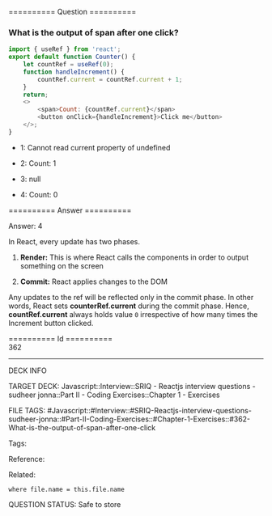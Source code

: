 ========== Question ==========  

### What is the output of span after one click?

```javascript
import { useRef } from 'react';
export default function Counter() {
    let countRef = useRef(0);
    function handleIncrement() {
        countRef.current = countRef.current + 1;
    }
    return;
    <>
        <span>Count: {countRef.current}</span>
        <button onClick={handleIncrement}>Click me</button>
    </>;
}
```

-   1: Cannot read current property of undefined

-   2: Count: 1

-   3: null

-   4: Count: 0  

========== Answer ==========  

Answer: 4

In React, every update has two phases.

1. **Render:** This is where React calls the components in order to output something on the screen

2. **Commit:** React applies changes to the DOM

Any updates to the ref will be reflected only in the commit phase. In other words, React sets **counterRef.current** during the commit phase. Hence, **countRef.current** always holds value `0` irrespective of how many times the Increment button clicked.

========== Id ==========  
362

---

DECK INFO

TARGET DECK: Javascript::Interview::SRIQ - Reactjs interview questions - sudheer jonna::Part II - Coding Exercises::Chapter 1 - Exercises

FILE TAGS: #Javascript::#Interview::#SRIQ-Reactjs-interview-questions-sudheer-jonna::#Part-II-Coding-Exercises::#Chapter-1-Exercises::#362-What-is-the-output-of-span-after-one-click

Tags:

Reference:

Related:

```dataview
where file.name = this.file.name
```
QUESTION STATUS: Safe to store
